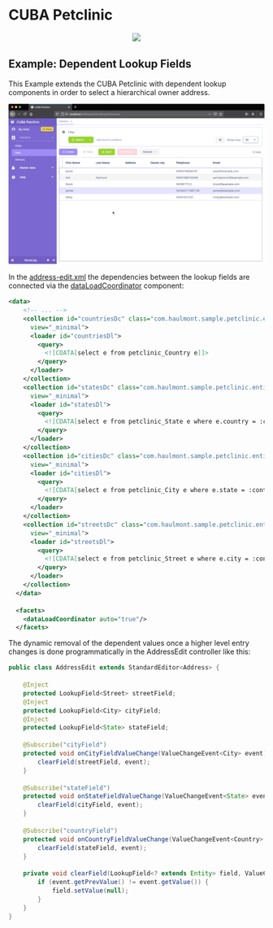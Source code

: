 # CUBA Petclinic 

<p align="center">
  <img src="https://github.com/cuba-platform/cuba-petclinic/blob/master/img/petclinic_logo_with_slogan.svg"/>
</p>


## Example: Dependent Lookup Fields

This Example extends the CUBA Petclinic with dependent lookup components in order to select a hierarchical owner address.

![Petclinic Dependent Lookup](img/cuba-example-dependent-lookup-overview.gif)


In the [address-edit.xml](modules/web/src/com/haulmont/sample/petclinic/web/screens/owner/address/address-edit.xml) the dependencies between the lookup fields are connected via the [dataLoadCoordinator](https://doc.cuba-platform.com/manual-latest/gui_DataLoadCoordinator.html) component:

```xml
<data>
    <!-- ... -->
    <collection id="countriesDc" class="com.haulmont.sample.petclinic.entity.owner.address.Country"
      view="_minimal">
      <loader id="countriesDl">
        <query>
          <![CDATA[select e from petclinic_Country e]]>
        </query>
      </loader>
    </collection>
    <collection id="statesDc" class="com.haulmont.sample.petclinic.entity.owner.address.State"
      view="_minimal">
      <loader id="statesDl">
        <query>
          <![CDATA[select e from petclinic_State e where e.country = :container_countriesDc]]>
        </query>
      </loader>
    </collection>
    <collection id="citiesDc" class="com.haulmont.sample.petclinic.entity.owner.address.City"
      view="_minimal">
      <loader id="citiesDl">
        <query>
          <![CDATA[select e from petclinic_City e where e.state = :container_statesDc]]>
        </query>
      </loader>
    </collection>
    <collection id="streetsDc" class="com.haulmont.sample.petclinic.entity.owner.address.Street"
      view="_minimal">
      <loader id="streetsDl">
        <query>
          <![CDATA[select e from petclinic_Street e where e.city = :container_citiesDc]]>
        </query>
      </loader>
    </collection>
  </data>

  <facets>
    <dataLoadCoordinator auto="true"/>
  </facets>
```


The dynamic removal of the dependent values once a higher level entry changes is done programmatically in the AddressEdit controller like this:

```java
public class AddressEdit extends StandardEditor<Address> {

    @Inject
    protected LookupField<Street> streetField;
    @Inject
    protected LookupField<City> cityField;
    @Inject
    protected LookupField<State> stateField;

    @Subscribe("cityField")
    protected void onCityFieldValueChange(ValueChangeEvent<City> event) {
        clearField(streetField, event);
    }

    @Subscribe("stateField")
    protected void onStateFieldValueChange(ValueChangeEvent<State> event) {
        clearField(cityField, event);
    }

    @Subscribe("countryField")
    protected void onCountryFieldValueChange(ValueChangeEvent<Country> event) {
        clearField(stateField, event);
    }

    private void clearField(LookupField<? extends Entity> field, ValueChangeEvent<? extends Entity> event) {
        if (event.getPrevValue() != event.getValue()) {
            field.setValue(null);
        }
    }
}
```